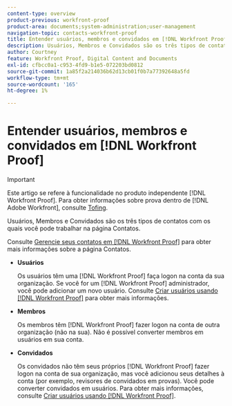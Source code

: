 ```yaml
---
content-type: overview
product-previous: workfront-proof
product-area: documents;system-administration;user-management
navigation-topic: contacts-workfront-proof
title: Entender usuários, membros e convidados em [!DNL Workfront Proof]
description: Usuários, Membros e Convidados são os três tipos de contatos com os quais você pode trabalhar na página Contatos.
author: Courtney
feature: Workfront Proof, Digital Content and Documents
exl-id: cfbcc0a1-c953-4fd9-b1e5-072203bd0812
source-git-commit: 1a85f2a214036b62d13cb01f0b7a77392648a5fd
workflow-type: tm+mt
source-wordcount: '165'
ht-degree: 1%

---
```


# Entender usuários, membros e convidados em [!DNL Workfront Proof]

>[!IMPORTANT]
>
>Este artigo se refere à funcionalidade no produto independente [!DNL Workfront Proof]. Para obter informações sobre prova dentro de [!DNL Adobe Workfront], consulte [Tofing](../../../review-and-approve-work/proofing/proofing.md).

Usuários, Membros e Convidados são os três tipos de contatos com os quais você pode trabalhar na página Contatos.

Consulte [Gerencie seus contatos em [!DNL Workfront Proof]](../../../workfront-proof/wp-mnguserscontacts/contacts/manage-contacts.md) para obter mais informações sobre a página Contatos.

* **Usuários**

   Os usuários têm uma [!DNL Workfront Proof] faça logon na conta da sua organização. Se você for um [!DNL Workfront Proof] administrador, você pode adicionar um novo usuário. Consulte [Criar usuários usando [!DNL Workfront Proof]](../../../workfront-proof/wp-mnguserscontacts/users/create-users.md) para obter mais informações.

* **Membros**

   Os membros têm [!DNL Workfront Proof] fazer logon na conta de outra organização (não na sua). Não é possível converter membros em usuários em sua conta.

* **Convidados**

   Os convidados não têm seus próprios [!DNL Workfront Proof] fazer logon na conta de sua organização, mas você adicionou seus detalhes à conta (por exemplo, revisores de convidados em provas). Você pode converter convidados em usuários. Para obter mais informações, consulte [Criar usuários usando [!DNL Workfront Proof]](../../../workfront-proof/wp-mnguserscontacts/users/create-users.md).
